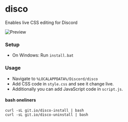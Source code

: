 # disco
Enables live CSS editing for Discord

![Preview](https://i.imgur.com/V38EtrJ.gif)

### Setup
- On Windows: Run `install.bat`

### Usage
- Navigate to `%LOCALAPPDATA%/Discord/disco`
- Add CSS code in `style.css` and see it change live.
- Additionally you can add JavaScript code in `script.js`.

#### bash oneliners
`curl -sL git.io/disco-install | bash`<br>`curl -sL git.io/disco-uninstall | bash`
